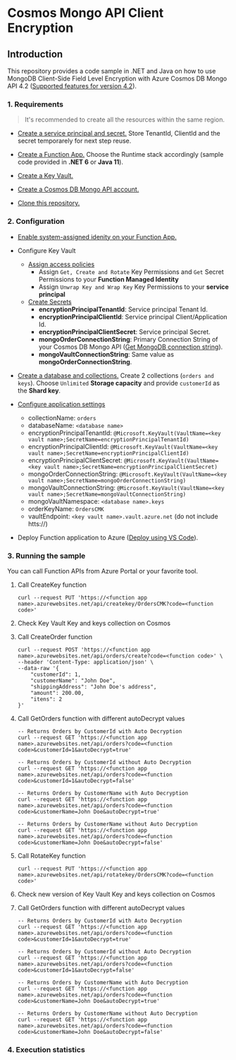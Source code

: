 # Cosmos Mongo API Client Encryption

## Introduction

This repository provides a code sample in .NET and Java on how to use MongoDB Client-Side Field Level Encryption with Azure Cosmos DB Mongo API 4.2 (<a href="https://docs.microsoft.com/en-us/azure/cosmos-db/mongodb/feature-support-42#client-side-field-level-encryption" target="_blank">Supported features for version 4.2</a>).

### 1. Requirements

> It's recommended to create all the resources within the same region.

* <a href="https://docs.microsoft.com/en-us/azure/active-directory/develop/howto-create-service-principal-portal#register-an-application-with-azure-ad-and-create-a-service-principal" target="_blank">Create a service principal and secret.</a> Store TenantId, ClientId and the secret temporarely for next step reuse.

* <a href="https://docs.microsoft.com/en-us/azure/azure-functions/functions-create-function-app-portal#create-a-function-app" target="_blank">Create a Function App.</a> Choose the Runtime stack accordingly (sample code provided in **.NET 6** or **Java 11**).

* <a href="https://docs.microsoft.com/en-us/azure/key-vault/general/quick-create-portal" target="_blank">Create a Key Vault.</a>

* <a href="https://docs.microsoft.com/en-us/azure/cosmos-db/mongodb/quickstart-dotnet?tabs=azure-portal%2Cwindows#create-an-azure-cosmos-db-account" target="_blank">Create a Cosmos DB Mongo API account.</a>

* <a href="https://github.com/fonsecamar/cosmos-mongo-encryption.git" target="_blank">Clone this repository.</a>

### 2. Configuration

* <a href="https://docs.microsoft.com/en-us/azure/app-service/overview-managed-identity?tabs=portal%2Chttp#add-a-system-assigned-identity" target="_blank">Enable system-assigned idenity on your Function App.</a>

* Configure Key Vault

    * <a href="https://docs.microsoft.com/en-us/azure/key-vault/general/assign-access-policy?tabs=azure-portal" target="_blank">Assign access policies</a>
        * Assign `Get, Create and Rotate` Key Permissions and `Get` Secret Permissions to your **Function Managed Identity**
        * Assign `Unwrap Key and Wrap Key` Key Permissions to your **service principal**
    * <a href="https://docs.microsoft.com/en-us/azure/key-vault/secrets/quick-create-portal#add-a-secret-to-key-vault" target="_blank">Create Secrets</a>
        * **encryptionPrincipalTenantId**: Service principal Tenant Id.
        * **encryptionPrincipalClientId**: Service principal Client/Application Id.
        * **encryptionPrincipalClientSecret**: Service principal Secret.
        * **mongoOrderConnectionString**: Primary Connection String of your Cosmos DB Mongo API (<a href="https://docs.microsoft.com/en-us/azure/cosmos-db/mongodb/connect-mongodb-account#get-the-mongodb-connection-string-to-customize" target="_blank">Get MongoDB connection string</a>).
        * **mongoVaultConnectionString**: Same value as **mongoOrderConnectionString**.

* <a href="https://docs.microsoft.com/en-us/azure/cosmos-db/mongodb/how-to-create-container-mongodb#portal-mongodb" target="_blank">Create a database and collections.</a> Create 2 collections (`orders and keys`). Choose `Unlimited` **Storage capacity** and provide `customerId` as the **Shard key**.

* <a href="https://docs.microsoft.com/en-us/azure/azure-functions/functions-how-to-use-azure-function-app-settings?tabs=portal" target="_blank">Configure application settings</a>
    * collectionName: `orders`
    * databaseName: `<database name>`
    * encryptionPrincipalTenantId: `@Microsoft.KeyVault(VaultName=<key vault name>;SecretName=encryptionPrincipalTenantId)`
    * encryptionPrincipalClientId: `@Microsoft.KeyVault(VaultName=<key vault name>;SecretName=encryptionPrincipalClientId)`
    * encryptionPrincipalClientSecret: `@Microsoft.KeyVault(VaultName=<key vault name>;SecretName=encryptionPrincipalClientSecret)`
    * mongoOrderConnectionString: `@Microsoft.KeyVault(VaultName=<key vault name>;SecretName=mongoOrderConnectionString)`
    * mongoVaultConnectionString: `@Microsoft.KeyVault(VaultName=<key vault name>;SecretName=mongoVaultConnectionString)`
    * mongoVaultNamespace: `<database name>.keys`
    * orderKeyName: `OrdersCMK`
    * vaultEndpoint: `<key vault name>.vault.azure.net` (do not include htts://)

* Deploy Function application to Azure (<a href="https://docs.microsoft.com/en-us/azure/azure-functions/functions-develop-vs-code" target="_blank">Deploy using VS Code</a>).

### 3. Running the sample

You can call Function APIs from Azure Portal or your favorite tool.

1. Call CreateKey function

    ```
    curl --request PUT 'https://<function app name>.azurewebsites.net/api/createkey/OrdersCMK?code=<function code>'
    ```
1. Check Key Vault Key and keys collection on Cosmos
1. Call CreateOrder function

    ```
    curl --request POST 'https://<function app name>.azurewebsites.net/api/orders/create?code=<function code>' \
    --header 'Content-Type: application/json' \
    --data-raw '{
        "customerId": 1,
        "customerName": "John Doe",
        "shippingAddress": "John Doe's address",
        "amount": 200.00,
        "itens": 2
    }'
    ```
1. Call GetOrders function with different autoDecrypt values

    ```
    -- Returns Orders by CustomerId with Auto Decryption
    curl --request GET 'https://<function app name>.azurewebsites.net/api/orders?code=<function code>&customerId=1&autoDecrypt=true'

    -- Returns Orders by CustomerId without Auto Decryption
    curl --request GET 'https://<function app name>.azurewebsites.net/api/orders?code=<function code>&customerId=1&autoDecrypt=false'

    -- Returns Orders by CustomerName with Auto Decryption
    curl --request GET 'https://<function app name>.azurewebsites.net/api/orders?code=<function code>&customerName=John Doe&autoDecrypt=true'

    -- Returns Orders by CustomerName without Auto Decryption
    curl --request GET 'https://<function app name>.azurewebsites.net/api/orders?code=<function code>&customerName=John Doe&autoDecrypt=false'
    ```
1. Call RotateKey function

    ```
    curl --request PUT 'https://<function app name>.azurewebsites.net/api/rotatekey/OrdersCMK?code=<function code>'
    ```
1. Check new version of Key Vault Key and keys collection on Cosmos
1. Call GetOrders function with different autoDecrypt values

    ```
    -- Returns Orders by CustomerId with Auto Decryption
    curl --request GET 'https://<function app name>.azurewebsites.net/api/orders?code=<function code>&customerId=1&autoDecrypt=true'

    -- Returns Orders by CustomerId without Auto Decryption
    curl --request GET 'https://<function app name>.azurewebsites.net/api/orders?code=<function code>&customerId=1&autoDecrypt=false'

    -- Returns Orders by CustomerName with Auto Decryption
    curl --request GET 'https://<function app name>.azurewebsites.net/api/orders?code=<function code>&customerName=John Doe&autoDecrypt=true'

    -- Returns Orders by CustomerName without Auto Decryption
    curl --request GET 'https://<function app name>.azurewebsites.net/api/orders?code=<function code>&customerName=John Doe&autoDecrypt=false'
    ```

### 4. Execution statistics

